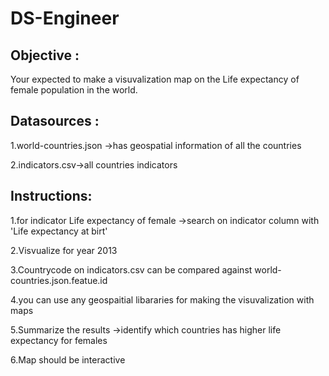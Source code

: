 # DS-Engineer
## Objective :
Your expected to make a visuvalization map on the Life expectancy of female population in the world.
## Datasources :
1.world-countries.json ->has geospatial information of all the countries

2.indicators.csv->all countries indicators

## Instructions:
1.for indicator  Life expectancy of female ->search on indicator column with 'Life expectancy at birt'

2.Visvualize for year 2013

3.Countrycode on indicators.csv can be compared against world-countries.json.featue.id

4.you can use any geospaitial libararies for making the visuvalization with maps

5.Summarize the results ->identify which countries has higher life expectancy for females

6.Map should be interactive

